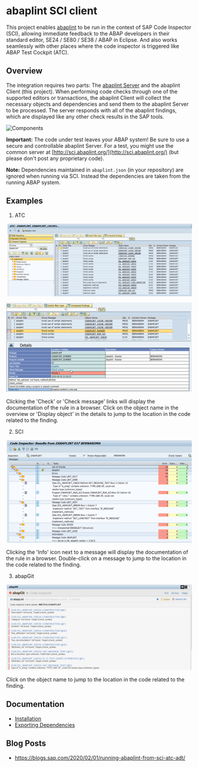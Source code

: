 # abaplint SCI client

This project enables [abaplint](https://abaplint.org) to be run in the context of SAP Code Inspector (SCI), allowing immediate feedback to the ABAP developers in their standard editor, SE24 / SE80 / SE38 / ABAP in Eclipse. And also works seamlessly with other places where the code inspector is triggered like ABAP Test Cockpit (ATC).

## Overview

The integration requires two parts: The [abaplint Server](https://github.com/abaplint/abaplint-sci-client) and the abaplint Client (this project). When performing code checks through one of the supported editors or transactions, the abaplint Client will collect the necessary objects and dependencies and send them to the abaplint Server to be processed. The server responds with all of the abaplint findings, which are displayed like any other check results in the SAP tools.

![Components](http://www.plantuml.com/plantuml/proxy?cache=no&src=https://raw.githubusercontent.com/abaplint/abaplint-sci-client/master/docs/components.iuml)

**Important:** The code under test leaves your ABAP system! Be sure to use a secure and controllable abaplint Server. For a test, you might use the common server at [http://sci.abaplint.org/](http://sci.abaplint.org/) (but please don't post any proprietary code).

**Note:** Dependencies maintained in `abaplint.json` (in your repository) are ignored when running via SCI. Instead the dependencies are taken from the running ABAP system.

## Examples

1. ATC

![atc-overview](docs/img/sci-ex-02.png)

![atc-details](docs/img/sci-ex-04.png)

Clicking the 'Check' or 'Check message' links will display the documentation of the rule in a browser. Click on the object name in the overview or 'Display object' in the details to jump to the location in the code related to the finding.

2. SCI

![sci](docs/img/sci-ex-01.png)

Clicking the 'Info' icon next to a message will display the documentation of the rule in a browser. Double-click on a message to jump to the location in the code related to the finding.

3. abapGit

![abapgit](docs/img/sci-ex-03.png)

Click on the object name to jump to the location in the code related to the finding.

## Documentation

* [Installation](docs/installation.md)
* [Exporting Dependencies](docs/export_dependencies.md)

## Blog Posts

- https://blogs.sap.com/2020/02/01/running-abaplint-from-sci-atc-adt/
